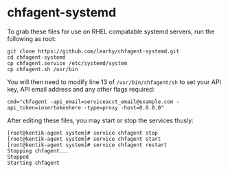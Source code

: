 # chfagent-systemd

To grab these files for use on RHEL compatable systemd servers, run the following as root:

```
git clone https://github.com/learhy/chfagent-systemd.git
cd chfagent-systemd
cp chfagent.service /etc/systemd/system
cp chfagent.sh /usr/bin
```
You will then need to modify line 13 of `/usr/bin/chfagent/sh` to set your API key, API email address and any other flags required:

```
cmd="chfagent -api_email=serviceacct_email@example.com -api_token=insertokenhere -type=proxy -host=0.0.0.0"
```

After editing these files, you may start or stop the services thusly:

```
[root@kentik-agent system]# service chfagent stop
[root@kentik-agent system]# service chfagent start
[root@kentik-agent system]# service chfagent restart
Stopping chfagent...
Stopped
Starting chfagent
```
